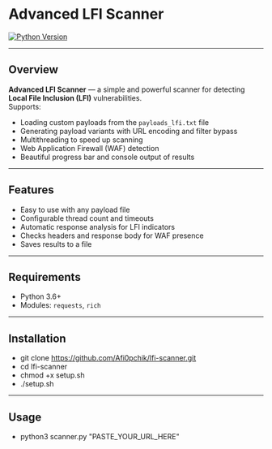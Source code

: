# Advanced LFI Scanner

[![Python Version](https://img.shields.io/badge/python-3.0%2B-blue)]()

---

## Overview

**Advanced LFI Scanner** — a simple and powerful scanner for detecting **Local File Inclusion (LFI)** vulnerabilities.  
Supports:

- Loading custom payloads from the `payloads_lfi.txt` file  
- Generating payload variants with URL encoding and filter bypass  
- Multithreading to speed up scanning  
- Web Application Firewall (WAF) detection  
- Beautiful progress bar and console output of results

---

## Features

- Easy to use with any payload file  
- Configurable thread count and timeouts  
- Automatic response analysis for LFI indicators  
- Checks headers and response body for WAF presence  
- Saves results to a file

---

## Requirements

- Python 3.6+  
- Modules: `requests`, `rich`

---

## Installation


- git clone https://github.com/Afi0pchik/lfi-scanner.git 
- cd lfi-scanner
- chmod +x setup.sh
- ./setup.sh

---

## Usage

- python3 scanner.py "PASTE_YOUR_URL_HERE"

